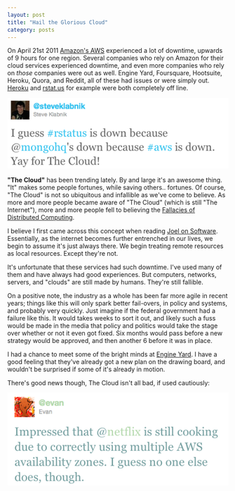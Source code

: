 ```yaml
---
layout: post
title: "Hail the Glorious Cloud"
category: posts
---
```


On April 21st 2011 [Amazon's AWS][5] experienced a lot of downtime, upwards
of 9 hours for one region.  Several companies who rely on Amazon for
their cloud services experienced downtime, and even more companies who
rely on _those_ companies were out as well.  Engine Yard, Foursquare, 
Hootsuite, Heroku, Quora, and Reddit, all of these had issues or were
simply out.  [Heroku][2] and [rstat.us][1] for example were both completely off line.

<a href="/static/images/rstatus_cloud.png" class="inline-image">
  <img src="/static/images/rstatus_cloud_thumb.png" width="540"
alt="rstatus down due to sunny skies" />
</a>

**"The Cloud"** has been trending lately.  By and large it's an awesome
thing.  "It" makes some people fortunes, while saving others..
fortunes.  Of course, "The Cloud" is not so ubiquitous and infallible as
we've come to believe.  As more and more people became aware of "The
Cloud" (which is still "The Internet"), more and more people fell to
believing the [Fallacies of Distributed Computing][3].

I believe I first came across this concept when reading [Joel on
Software][4].  Essentially, as the internet becomes further entrenched
in our lives, we begin to assume it's just always there.  We begin
treating remote resources as local resources.  Except they're not.  

It's unfortunate that these services had such downtime.  I've used many
of them and have always had good experiences.  But computers, networks,
servers, and "clouds" are still made by humans.  They're still fallible.  

On a positive note, the industry as a whole has been far more agile in
recent years; things like this will only spark better fail-overs, in
policy and systems, and probably very quickly.  Just imagine if the
federal government had a failure like this.  It would takes weeks to
sort it out, and likely such a fuss would be made in the media that
policy and politics would take the stage over whether or not it even got
fixed.  Six months would pass before a new strategy would be approved,
and then another 6 before it was in place.

I had a chance to meet some of the bright minds at [Engine Yard][6].  I
have a good feeling that they've already got a new plan on the drawing
board, and wouldn't be surprised if some of it's already in motion.

There's good news though, The Cloud isn't all bad, if used cautiously: 

<a href="/static/images/netflix_cloud.png" class="inline-image">
  <img src="/static/images/netflix_cloud_thumb.png" width="527"
alt="Netflix flying high on the clouds" />
</a>



[1]: http://rstat.us
[2]: http://heroku.com
[3]: http://en.wikipedia.org/wiki/Fallacies_of_Distributed_Computing
[4]: http://www.amazon.com/Joel-Software-Occasionally-Developers-Designers/dp/1590593898
[5]: http://aws.amazon.com/
[6]: http://www.engineyard.com/

